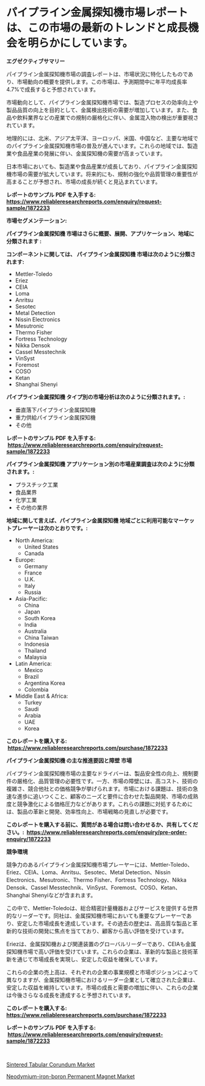 <p><h1>パイプライン金属探知機市場レポートは、この市場の最新のトレンドと成長機会を明らかにしています。</h1></p><p><strong>エグゼクティブサマリー</strong></p>
<p><p>パイプライン金属探知機市場の調査レポートは、市場状況に特化したものであり、市場動向の概要を提供します。この市場は、予測期間中に年平均成長率4.7%で成長すると予想されています。</p><p>市場動向として、パイプライン金属探知機市場では、製造プロセスの効率向上や製品品質の向上を目的として、金属検出技術の需要が増加しています。また、食品や飲料業界などの産業での規制の厳格化に伴い、金属混入物の検出が重要視されています。</p><p>地理的には、北米、アジア太平洋、ヨーロッパ、米国、中国など、主要な地域でのパイプライン金属探知機市場の普及が進んでいます。これらの地域では、製造業や食品産業の発展に伴い、金属探知機の需要が高まっています。</p><p>日本市場においても、製造業や食品産業が成長しており、パイプライン金属探知機市場の需要が拡大しています。将来的にも、規制の強化や品質管理の重要性が高まることが予想され、市場の成長が続くと見込まれています。</p></p>
<p><strong>レポートのサンプル PDF を入手する: <a href="https://www.reliableresearchreports.com/enquiry/request-sample/1872233">https://www.reliableresearchreports.com/enquiry/request-sample/1872233</a></strong></p>
<p><strong>市場セグメンテーション:</strong></p>
<p><strong> パイプライン金属探知機 市場はさらに概要、展開、アプリケーション、地域に分類されます :</strong></p>
<p><strong>コンポーネントに関しては、 パイプライン金属探知機 市場は次のように分類されます: &nbsp;</strong></p>
<p><ul><li>Mettler-Toledo</li><li>Eriez</li><li>CEIA</li><li>Loma</li><li>Anritsu</li><li>Sesotec</li><li>Metal Detection</li><li>Nissin Electronics</li><li>Mesutronic</li><li>Thermo Fisher</li><li>Fortress Technology</li><li>Nikka Densok</li><li>Cassel Messtechnik</li><li>VinSyst</li><li>Foremost</li><li>COSO</li><li>Ketan</li><li>Shanghai Shenyi</li></ul></p>
<p><strong> パイプライン金属探知機 タイプ別の市場分析は次のように分類されます。:</strong></p>
<p><ul><li>垂直落下パイプライン金属探知機</li><li>重力供給パイプライン金属探知機</li><li>その他</li></ul></p>
<p><strong>レポートのサンプル PDF を入手する: &nbsp;<a href="https://www.reliableresearchreports.com/enquiry/request-sample/1872233">https://www.reliableresearchreports.com/enquiry/request-sample/1872233</a></strong></p>
<p><strong> パイプライン金属探知機 アプリケーション別の市場産業調査は次のように分類されます。:</strong></p>
<p><ul><li>プラスチック工業</li><li>食品業界</li><li>化学工業</li><li>その他の業界</li></ul></p>
<p><strong>地域に関して言えば、パイプライン金属探知機 地域ごとに利用可能なマーケットプレーヤーは次のとおりです。:</strong></p>
<p><ul>
    <li>
        North America:
        <ul>
            <li>United States</li>
            <li>Canada</li>
        </ul>
    </li>
    <li>
        Europe:
        <ul>
            <li>Germany</li>
            <li>France</li>
            <li>U.K.</li>
            <li>Italy</li>
            <li>Russia</li>
        </ul>
    </li>
    <li>
        Asia-Pacific:
        <ul>
            <li>China</li>
            <li>Japan</li>
            <li>South Korea</li>
            <li>India</li>
            <li>Australia</li>
            <li>China Taiwan</li>
            <li>Indonesia</li>
            <li>Thailand</li>
            <li>Malaysia</li>
        </ul>
    </li>
    <li>
        Latin America:
        <ul>
            <li>Mexico</li>
            <li>Brazil</li>
            <li>Argentina Korea</li>
            <li>Colombia</li>
        </ul>
    </li>
    <li>
        Middle East & Africa:
        <ul>
            <li>Turkey</li>
            <li>Saudi</li>
            <li>Arabia</li>
            <li>UAE</li>
            <li>Korea</li>
        </ul>
    </li>
    </ul></p>
<p><strong>このレポートを購入する: &nbsp;<a href="https://www.reliableresearchreports.com/purchase/1872233">https://www.reliableresearchreports.com/purchase/1872233</a></strong></p>
<p><strong>パイプライン金属探知機 の主な推進要因と障壁 市場</strong></p>
<p><p>パイプライン金属探知機市場の主要なドライバーは、製品安全性の向上、規制要件の厳格化、品質管理の必要性です。一方、市場の障壁には、高コスト、技術の複雑さ、競合他社との価格競争が挙げられます。市場における課題は、技術の急速な進歩に追いつくこと、顧客のニーズと要件に合わせた製品開発、市場の成熟度と競争激化による価格圧力などがあります。これらの課題に対処するためには、製品の革新と開発、効率性向上、市場戦略の見直しが必要です。</p></p>
<p><strong>このレポートを購入する前に、質問がある場合は問い合わせるか、共有してください。:&nbsp; <a href="https://www.reliableresearchreports.com/enquiry/pre-order-enquiry/1872233">https://www.reliableresearchreports.com/enquiry/pre-order-enquiry/1872233</a></strong></p>
<p><strong>競争環境</strong></p>
<p><p>競争力のあるパイプライン金属探知機市場プレーヤーには、Mettler-Toledo、Eriez、CEIA、Loma、Anritsu、Sesotec、Metal Detection、Nissin Electronics、Mesutronic、Thermo Fisher、Fortress Technology、Nikka Densok、Cassel Messtechnik、VinSyst、Foremost、COSO、Ketan、Shanghai Shenyiなどが含まれます。</p><p>この中で、Mettler-Toledoは、総合精密計量機器およびサービスを提供する世界的なリーダーです。同社は、金属探知機市場においても重要なプレーヤーであり、安定した市場成長を達成しています。その過去の歴史は、高品質な製品と革新的な技術の開発に焦点を当てており、顧客から高い評価を受けています。</p><p>Eriezは、金属探知機および関連装置のグローバルリーダーであり、CEIAも金属探知機市場で高い評価を受けています。これらの企業は、革新的な製品と技術革新を通じて市場成長を実現し、安定した収益を確保しています。</p><p>これらの企業の売上高は、それぞれの企業の事業規模と市場ポジションによって異なりますが、金属探知機市場におけるリーダー企業として確立された企業は、安定した収益を維持しています。市場の成長と需要の増加に伴い、これらの企業は今後さらなる成長を達成すると予想されています。</p></p>
<p><strong>このレポートを購入する: &nbsp; <a href="https://www.reliableresearchreports.com/purchase/1872233">https://www.reliableresearchreports.com/purchase/1872233</a></strong></p>
<p><strong>レポートのサンプル PDF を入手する: &nbsp;<a href="https://www.reliableresearchreports.com/enquiry/request-sample/1872233">https://www.reliableresearchreports.com/enquiry/request-sample/1872233</a></strong><strong></strong></p>
<p>&nbsp;</p>
<p><p><a href="https://summer-dogwood-3e9.notion.site/Sintered-Tabular-Corundum-Market-Size-Growing-and-Forecasted-for-period-from-2024-2031-and-provide-264180525ee04888903fee900efebc9c">Sintered Tabular Corundum Market</a></p><p><a href="https://github.com/Sherrillcrooksxa8i18ucf2m/Market-Research-Report-List-1/blob/main/neodymium-iron-boron-permanent-magnet-market.md">Neodymium-iron-boron Permanent Magnet Market</a></p></p>
